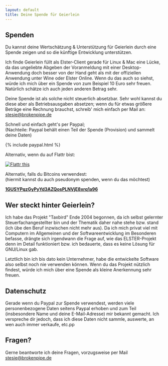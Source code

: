 ```yaml
---
layout: default
title: Deine Spende für Geierlein
---
```


Spenden
---------

Du kannst deine Wertschätzung & Unterstützung für Geierlein durch eine Spende
zeigen und so die künftige Entwicklung unterstützen.

Ich finde Geierlein füllt
als Elster-Client gerade für Linux & Mac eine Lücke, da das ungeliebte Abgeben der
Voranmeldung mit einer Desktop-Anwendung doch besser von der Hand geht als
mit der offiziellen Anwendung unter Wine oder Elster Online.
Wenn du das auch so siehst, würde ich mich über ein Spende von zum Beispiel 10 Euro
sehr freuen.  Natürlich schätze ich auch jeden anderen Betrag sehr.

Deine Spende ist als solche nicht steuerlich absetzbar.
Sehr wohl kannst du diese aber als Betriebsausgaben absetzen; wenn du
für etwas größere Beträge eine Rechnung brauchst, schreib' mich einfach per
Mail an: stesie@brokenpipe.de

Schnell und einfach geht's per Paypal; <br/>
(Nachteile: Paypal behält einen Teil der Spende (Provision) und sammelt deine Daten)

{% include paypal.html %}

Alternativ, wenn du auf Flattr bist:

<a href="http://flattr.com/thing/1470914/Geierlein" target="_blank"><img src="http://api.flattr.com/button/flattr-badge-large.png" alt="Flattr this" title="Flattr this" border="0" /></a>

Alternativ, falls du Bitcoins verwendest: <br/>
(hiermit kannst du auch pseudonym spenden, wenn du das möchtest)

<a href="bitcoin:1GUSYPqzGyPyYd3AZQosPLNVjE8xrq1a96?amount=.025&message=Spende">
   <strong>1GUSYPqzGyPyYd3AZQosPLNVjE8xrq1a96</strong>
</a>

Wer steckt hinter Geierlein?
------------------------------

Ich habe das Projekt "Taxbird" Ende 2004 begonnen, da
ich selbst gelernter Steuerfachangestellter bin und der Thematik daher nahe stehe bzw. stand (ich übe den Beruf inzwischen nicht mehr aus).
Da ich mich privat viel mit Computern im Allgemeinen und der Softwareentwicklung im Besonderen befasse,
drängte sich irgendwann die Frage auf, wie das ELSTER-Projekt denn im Detail funktioniert bzw. ich
bedauerte, dass es keine Lösung für GNU/Linux gab.

Letztlich bin ich bis dato kein Unternehmer, habe die entwickelte Software also selbst noch nie
verwenden können. Wenn du das Projekt nützlich findest, würde ich mich über eine Spende als
kleine Anerkennung sehr freuen.


Datenschutz
-------------

Gerade wenn du Paypal zur Spende verwendest, werden viele personenbezogene Daten seitens
Paypal erhoben und zum Teil (insbesondere Name und deine E-Mail-Adresse) mir bekannt gemacht.
Ich verspreche dir jedoch, dass ich diese Daten nicht sammle, auswerte, an wen auch immer
verkaufe, etc.pp

Fragen?
---------

Gerne beantworte ich deine Fragen, vorzugsweise per Mail stesie@brokenpipe.de
